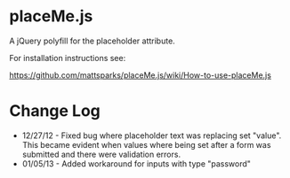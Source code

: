 placeMe.js
==========

A jQuery polyfill for the placeholder attribute.

For installation instructions see:

https://github.com/mattsparks/placeMe.js/wiki/How-to-use-placeMe.js

Change Log
==========

+ 12/27/12 - Fixed bug where placeholder text was replacing set "value". This became evident when values where being set after a form was submitted and there were validation errors.
+ 01/05/13 - Added workaround for inputs with type "password"
